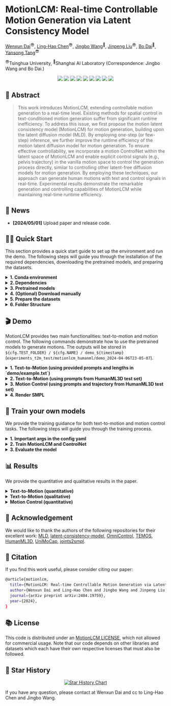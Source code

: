 # MotionLCM: Real-time Controllable Motion Generation via Latent Consistency Model

[Wenxun Dai](https://github.com/Dai-Wenxun)<sup>😎</sup>, [Ling-Hao Chen](https://lhchen.top)<sup>😎</sup>, [Jingbo Wang](https://wangjingbo1219.github.io)<sup>🥳</sup>, [Jinpeng Liu](https://moonsliu.github.io/)<sup>😎</sup>, [Bo Dai](https://daibo.info/)<sup>🥳</sup>, [Yansong Tang](https://andytang15.github.io)<sup>😎</sup>

<sup>😎</sup>Tsinghua University, <sup>🥳</sup>Shanghai AI Laboratory (Correspondence: Jingbo Wang and Bo Dai.)

<p align="center">
  <a href='https://arxiv.org/abs/2404.19759'>
  <img src='https://img.shields.io/badge/Arxiv-2404.19759-A42C25?style=flat&logo=arXiv&logoColor=A42C25'></a> 
  <a href='https://arxiv.org/pdf/2404.19759.pdf'>
  <img src='https://img.shields.io/badge/Paper-PDF-purple?style=flat&logo=arXiv&logoColor=yellow'></a> 
  <a href='https://huggingface.co/spaces/wxDai/MotionLCM'>
  <img src='https://img.shields.io/badge/%F0%9F%A4%97%20Hugging%20Face-Spaces-yellow'></a>
  <a href='https://dai-wenxun.github.io/MotionLCM-page'>
  <img src='https://img.shields.io/badge/Project-Page-%23df5b46?style=flat&logo=Google%20chrome&logoColor=%23df5b46'></a> 
  <a href='https://youtu.be/BhrGmJYaRE4'>
  <img src='https://img.shields.io/badge/YouTube-Video-EA3323?style=flat&logo=youtube&logoColor=EA3323'></a> 
  <a href='https://www.bilibili.com/video/BV1uT421y7AN/'>
  <img src='https://img.shields.io/badge/Bilibili-Video-4EABE6?style=flat&logo=Bilibili&logoColor=4EABE6'></a>
  <a href='https://github.com/Dai-Wenxun/MotionLCM'>
  <img src='https://img.shields.io/badge/GitHub-Code-black?style=flat&logo=github&logoColor=white'></a> 
  <a href='LICENSE'>
  <img src='https://img.shields.io/badge/License-MotionLCM-blue.svg'></a> 
  <a href="" target='_blank'>
  <img src="https://visitor-badge.laobi.icu/badge?page_id=Dai-Wenxun.MotionLCM&left_color=gray&right_color=%2342b983"></a> 
</p>


## 🤩 Abstract

> This work introduces MotionLCM, extending controllable motion generation to a real-time level. 
Existing methods for spatial control in text-conditioned motion generation suffer from significant runtime inefficiency. 
To address this issue, we first propose the motion latent consistency model (MotionLCM) for motion generation, 
building upon the latent diffusion model (MLD). By employing one-step (or few-step) inference, 
we further improve the runtime efficiency of the motion latent diffusion model for motion generation. 
To ensure effective controllability, we incorporate a motion ControlNet within the latent space of MotionLCM 
and enable explicit control signals (e.g., pelvis trajectory) in the vanilla motion space to control the generation process directly, 
similar to controlling other latent-free diffusion models for motion generation. By employing these techniques, 
our approach can generate human motions with text and control signals in real-time. 
Experimental results demonstrate the remarkable generation and controlling capabilities of MotionLCM while maintaining real-time runtime efficiency.

## 📢 News

- **[2024/05/01]** Upload paper and release code.

## 👨‍🏫 Quick Start

This section provides a quick start guide to set up the environment and run the demo. The following steps will guide you through the installation of the required dependencies, downloading the pretrained models, and preparing the datasets. 

<details>
  <summary><b> 1. Conda environment </b></summary>

```
conda create python=3.10 --name motionlcm
conda activate motionlcm
```

Install the packages in `requirements.txt` and install [PyTorch 1.13.1](https://pytorch.org/).

```
pip install -r requirements.txt
```

We test our code on Python 3.10.12 and PyTorch 1.13.1.

</details>

<details>
  <summary><b> 2. Dependencies </b></summary>

Install ffmpeg for visualizing stick figure (if not already installed):

```
sudo apt update
sudo apt install ffmpeg
ffmpeg -version  # check!
```

For users without sudo privileges, such as those on a slurm cluster, it is recommended to refer to [setup
](https://github.com/innerlee/setup/tree/master) for manual installation.

Run the script to download dependencies materials:

```
bash prepare/download_glove.sh
bash prepare/download_t2m_evaluators.sh
bash prepare/prepare_t5.sh
bash prepare/download_smpl_models.sh
```

</details>

<details>
  <summary><b> 3. Pretrained models </b></summary>

Run the script to download the pretrained models:

```
bash prepare/download_pretrained_models.sh
```

The folders `experiments_t2m` and `experiments_control` store pretrained models for text-to-motion and motion control respectively.

</details>


<details>
  <summary><b> 4. (Optional) Download manually </b></summary>

Visit the [Google Driver](https://drive.google.com/drive/folders/1SIhb6srXWS0PNvZ2fs40QiE3Rk764u6z?usp=sharing) to download the previous dependencies and models.

</details>

<details>
  <summary><b> 5. Prepare the datasets </b></summary>

Please refer to [HumanML3D](https://github.com/EricGuo5513/HumanML3D) for text-to-motion dataset setup. Copy the result dataset to our repository:
```
cp -r ../HumanML3D/HumanML3D ./datasets/humanml3d
```

</details>

<details>
  <summary><b> 6. Folder Structure </b></summary>

After the whole setup pipeline, the folder structure will look like:

```
MotionLCM
├── configs
├── datasets
│   ├── humanml3d
│   │   ├── new_joint_vecs
│   │   ├── new_joints
│   │   ├── texts
│   │   ├── Mean.npy
│   │   ├── Std.npy
│   │   ├── ...
│   └── humanml_spatial_norm
│       ├── Mean_raw.npy
│       └── Std_raw.npy
├── deps
│   ├── glove
│   ├── sentence-t5-large
|   ├── smpl_models
│   └── t2m
├── experiments_control
│   ├── mld_humanml
│   │   └── mld_humanml.ckpt
│   └── motionlcm_humanml
│       └── motionlcm_humanml.ckpt
├── experiments_t2m
│   ├── mld_humanml
│   │   └── mld_humanml.ckpt
│   └── motionlcm_humanml
│       └── motionlcm_humanml.ckpt
├── ...
```

</details>

## 🎬 Demo

MotionLCM provides two main functionalities: text-to-motion and motion control. The following commands demonstrate how to use the pretrained models to generate motions. The outputs will be stored in `${cfg.TEST_FOLDER} / ${cfg.NAME} / demo_${timestamp}` (`experiments_t2m_test/motionlcm_humanml/demo_2024-04-06T23-05-07`).

<details>
  <summary><b> 1. Text-to-Motion (using provided prompts and lengths in `demo/example.txt`) </b></summary>

If you haven't completed `5. Prepare the datasets` in `👨‍🏫 Quick Start`, make sure to use the following command to download a tiny humanml3d dataset. The model instantiation requires the motion feature dimension of the dataset.

```
bash prepare/prepare_tiny_humanml3d.sh
```

Then, run the demo:

```
python demo.py --cfg configs/motionlcm_t2m.yaml --example assets/example.txt
```

</details>

<details>
  <summary><b> 2. Text-to-Motion (using prompts from HumanML3D test set) </b></summary>

```
python demo.py --cfg configs/motionlcm_t2m.yaml
```
</details>

<details>
  <summary><b> 3. Motion Control (using prompts and trajectory from HumanML3D test set) </b></summary>

```
python demo.py --cfg configs/motionlcm_control.yaml
```

</details>

<details>
  <summary><b> 4. Render SMPL </b></summary>

After running the demo, the output folder will store the stick figure animation for each generated motion (e.g., `assets/example.gif`).

![example](assets/example.gif)

To record the necessary information about the generated motion, a pickle file with the following keys will be saved simultaneously (e.g., `assets/example.pkl`):

- `joints (numpy.ndarray)`: The XYZ positions of the generated motion with the shape of `(nframes, njoints, 3)`.
- `text (str)`: The text prompt.
- `length (int)`: The length of the generated motion.
- `hint (numpy.ndarray)`: The trajectory for motion control (optional).

<details>
  <summary><b> 4.1 Create SMPL meshes </b></summary>

To create SMPL meshes for a specific pickle file, let's use `assets/example.pkl` as an example:

```
python fit.py --pkl assets/example.pkl
```

The SMPL meshes (numpy array) will be stored in `assets/example_mesh.pkl` with the shape `(nframes, 6890, 3)`.

You can also fit all pickle files within a folder. The code will traverse all `.pkl` files in the directory and filter out files that have already been fitted.

```
python fit.py --dir assets/
```

</details>

<details>
  <summary><b> 4.2 Render SMPL meshes </b></summary>

Refer to [TEMOS-Rendering motions](https://github.com/Mathux/TEMOS) for blender setup (only **Installation** section). 

We support three rendering modes for SMPL mesh, namely `sequence` (default), `video` and `frame`.

<details>
  <summary><b> 4.2.1 sequence </b></summary>

```
YOUR_BLENDER_PATH/blender --background --python render.py -- --pkl assets/example_mesh.pkl --mode sequence --num 8
```

You will get a rendered image of `num=8` keyframes as shown in `assets/example_mesh.png`. The darker the color, the later the time.

<img src="assets/example_mesh_show.png" alt="example" width="30%">

</details>

<details>
  <summary><b> 4.2.2 video </b></summary>

```
YOUR_BLENDER_PATH/blender --background --python render.py -- --pkl assets/example_mesh.pkl --mode video --fps 20
```

You will get a rendered video with `fps=20` as shown in `assets/example_mesh.mp4`.

![example](assets/example_mesh_show.gif)

</details>

<details>
  <summary><b> 4.2.3 frame </b></summary>

```
YOUR_BLENDER_PATH/blender --background --python render.py -- --pkl assets/example_mesh.pkl --mode frame --exact_frame 0.5
```

You will get a rendered image of the keyframe at `exact_frame=0.5` (i.e., the middle frame) as shown in `assets/example_mesh_0.5.png`.

<img src="assets/example_mesh_0.5_show.png" alt="example" width="25%">

</details>

</details>

</details>

## 🚀 Train your own models

We provide the training guidance for both text-to-motion and motion control tasks. The following steps will guide you through the training process.

<details>
  <summary><b> 1. Important args in the config yaml </b></summary>

The parameters required for model training and testing are recorded in the corresponding YAML file (e.g., `configs/motionlcm_t2m.yaml`). Below are some of the important parameters in the file:

- `${FOLDER}`: The folder for the specific training task (i.e., `experiments_t2m` and `experiments_control`).
- `${TEST_FOLDER}`: The folder for the specific testing task (i.e., `experiments_t2m_test` and `experiments_control_test`).
- `${NAME}`: The name of the model (e.g., `motionlcm_humanml`). `${FOLDER}`, `${NAME}`, and the current timestamp constitute the training output folder (for example, `experiments_t2m/motionlcm_humanml/2024-04-06T23-05-07`). The same applies to `${TEST_FOLDER}` for testing.
- `${TRAIN.PRETRAINED}`: The path of the pretrained model.
- `${TEST.CHECKPOINTS}`: The path of the testing model.

</details>

<details>
  <summary><b> 2. Train MotionLCM and ControlNet </b></summary>

#### 2.1. Ready to train MotionLCM model

Please first check the parameters in `configs/motionlcm_t2m.yaml`. Then, run the following command:

```
python -m train_motionlcm --cfg configs/motionlcm_t2m.yaml
```

#### 2.2. Ready to train motion ControlNet

Please update the parameters in `configs/motionlcm_control.yaml`. Then, run the following command:

```
python -m train_motion_control --cfg configs/motionlcm_control.yaml
```

</details>

<details>
  <summary><b> 3. Evaluate the model </b></summary>

Text-to-Motion: 

```
python -m test --cfg configs/motionlcm_t2m.yaml
```

Motion Control:

```
python -m test --cfg configs/motionlcm_control.yaml
```

</details>

## 📊 Results

We provide the quantitative and qualitative results in the paper. 

<details>
  <summary><b> Text-to-Motion (quantitative)  </b></summary>

<img src="assets/quantitative_t2m.png" alt="example" width="100%">
</details>

<details>
  <summary><b> Text-to-Motion (qualitative)  </b></summary>

<img src="assets/qualitative_t2m.png" alt="example" width="100%">
</details>

<details>
  <summary><b> Motion Control (quantitative)  </b></summary>

<img src="assets/quantitative_mc.png" alt="example" width="100%">
</details>

## 🌹 Acknowledgement

We would like to thank the authors of the following repositories for their excellent work: 
[MLD](https://github.com/ChenFengYe/motion-latent-diffusion), 
[latent-consistency-model](https://github.com/luosiallen/latent-consistency-model), 
[OmniControl](https://github.com/neu-vi/omnicontrol), 
[TEMOS](https://github.com/Mathux/TEMOS),
[HumanML3D](https://github.com/EricGuo5513/HumanML3D),
[UniMoCap](https://github.com/LinghaoChan/UniMoCap),
[joints2smpl](https://github.com/wangsen1312/joints2smpl).

## 📜 Citation

If you find this work useful, please consider citing our paper:

```bash
@article{motionlcm,
  title={MotionLCM: Real-time Controllable Motion Generation via Latent Consistency Model},
  author={Wenxun Dai and Ling-Hao Chen and Jingbo Wang and Jinpeng Liu and Bo Dai and Yansong Tang},
  journal={arXiv preprint arXiv:2404.19759},
  year={2024},
}
```

## 📚 License

This code is distributed under an [MotionLCM LICENSE](LICENSE), which not allowed for commercial usage. Note that our code depends on other libraries and datasets which each have their own respective licenses that must also be followed.

## 🌟 Star History

<p align="center">
    <a href="https://star-history.com/#Dai-Wenxun/MotionLCM" target="_blank">
        <img width="500" src="https://api.star-history.com/svg?repos=Dai-Wenxun/MotionLCM&type=Date" alt="Star History Chart">
    </a>
<p>

If you have any question, please contact at Wenxun Dai and cc to Ling-Hao Chen and Jingbo Wang.
